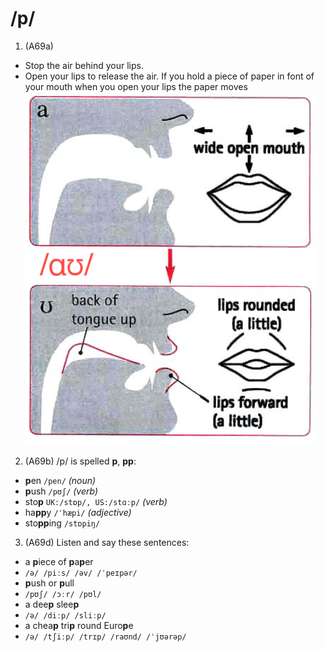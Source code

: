 # /p/
1. (A69a)  
- Stop the air behind your lips.
- Open your lips to release the air. If you hold a piece of paper in font of your mouth when you open your lips the paper moves
![p](https://raw.githubusercontent.com/thanhduongvs/ipa/main/images/19_nguyen-am-ɑʊ.png)

2. (A69b) /p/ is spelled **p**, **pp**:
- **p**en `/pen/` *(noun)*
- **p**ush `/pʊʃ/` *(verb)*
- sto**p** `UK:/stɒp/, US:/stɑːp/` *(verb)*
- ha**pp**y `/ˈhæpi/` *(adjective)*
- sto**pp**ing `/stɒpiŋ/`

3. (A69d) Listen and say these sentences:
- a **p**iece of **p**a**p**er
- `/ə/ /piːs/ /əv/ /ˈpeɪpər/`
- **p**ush or **p**ull
- `/pʊʃ/ /ɔːr/ /pʊl/`
- a dee**p** slee**p**
- `/ə/ /diːp/ /sliːp/`
- a chea**p** tri**p** round Euro**p**e
- `/ə/ /tʃiːp/ /trɪp/ /raʊnd/ /ˈjʊərəp/`